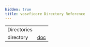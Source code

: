 ```yaml
---
hidden: true
title: vosvficore Directory Reference
---
```


|  |  |
|----|----|
| Directories |  |
| directory   | <a href="dir_7df50961fcf050c0ae458b615253eed8.md">doc</a> |
